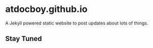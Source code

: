 # atdocboy.github.io

A Jekyll powered static website to post updates about lots of things.

## Stay Tuned
